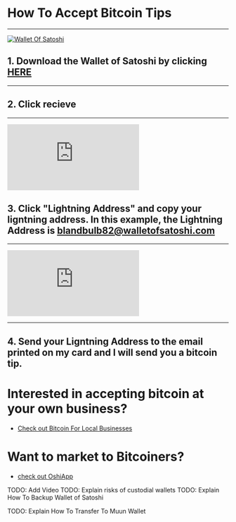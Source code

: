 
# How To Accept Bitcoin Tips

------------



[![Wallet Of Satoshi](https://www.walletofsatoshi.com/assets/images/hero_iphone_5_wos.png "Wallet Of Satoshi")](https://www.walletofsatoshi.com/ "Wallet Of Satoshi")


## 1. Download the Wallet of Satoshi by clicking [HERE](https://www.walletofsatoshi.com/ "HERE") 

------------


## 2. Click recieve

------------


 ![Recieve](https://brutusbond.nohost.me/piwigo/i.php?/upload/2022/06/08/20220608195938-244573ca-la.jpg)
<br>
## 3. Click "Lightning Address" and copy your ligntning address. In this example, the Lightning Address is blandbulb82@walletofsatoshi.com

------------


![Recieve](https://brutusbond.nohost.me/piwigo/i.php?/upload/2022/06/08/20220608222124-c430b542-la.jpg)

------------


## 4. Send your Ligntning Address to the email printed on my card and I will send you a bitcoin tip.


# Interested in accepting bitcoin at your own business?

- [Check out Bitcoin For Local Businesses](https://bitcoinforlocalbusiness.com/)


# Want to market to Bitcoiners?

- [check out OshiApp](https://www.oshi.team/qRdUu7fioiPKl1cg21XWVOoRl3C3)


TODO: Add Video
TODO: Explain risks of custodial wallets
TODO: Explain How To Backup Wallet of Satoshi

TODO: Explain How To Transfer To Muun Wallet


